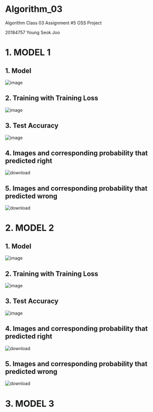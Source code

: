 # Algorithm_03
Algorithm Class 03 Assignment #5 OSS Project 

20184757 Young Seok Joo


# 1. MODEL 1

## 1. Model
![image](https://user-images.githubusercontent.com/38099263/173193487-5893e53f-993e-46e0-a7b6-d363db87b07a.png)
## 2. Training with Training Loss
![image](https://user-images.githubusercontent.com/38099263/173193536-b03cc1e1-a1ff-4f67-a02f-6ce1fd72e365.png)
## 3. Test Accuracy
![image](https://user-images.githubusercontent.com/38099263/173193568-5ff744fe-8e30-4c79-aa20-00f7a4a0aeb4.png)
## 4. Images and corresponding probability that predicted right
![download](https://user-images.githubusercontent.com/38099263/173193602-16bf6d14-be6c-4301-b80e-215beebd05d2.png)
## 5. Images and corresponding probability that predicted wrong
![download](https://user-images.githubusercontent.com/38099263/173193706-72d8dd1f-7d64-4133-9e24-b1832c453f0a.png)

# 2. MODEL 2
## 1. Model
![image](https://user-images.githubusercontent.com/38099263/173193965-90130737-0e03-49b0-aebd-cf6e328b966a.png)
## 2. Training with Training Loss
![image](https://user-images.githubusercontent.com/38099263/173194042-7997def7-edc9-49a8-87dc-043eb42479e8.png)
## 3. Test Accuracy
![image](https://user-images.githubusercontent.com/38099263/173194111-37e42696-df12-4c98-a71c-57685bf0bb71.png)
## 4. Images and corresponding probability that predicted right
![download](https://user-images.githubusercontent.com/38099263/173194140-2884b9da-28bd-41fb-a441-7cc7b864e09c.png)
## 5. Images and corresponding probability that predicted wrong
![download](https://user-images.githubusercontent.com/38099263/173194173-21b0a845-dbf9-4061-beac-86274e227a31.png)


# 3. MODEL 3

